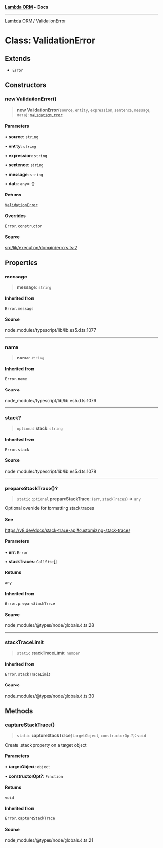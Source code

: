 [**Lambda ORM**](../README.md) • **Docs**

***

[Lambda ORM](../README.md) / ValidationError

# Class: ValidationError

## Extends

- `Error`

## Constructors

### new ValidationError()

> **new ValidationError**(`source`, `entity`, `expression`, `sentence`, `message`, `data`): [`ValidationError`](ValidationError.md)

#### Parameters

• **source**: `string`

• **entity**: `string`

• **expression**: `string`

• **sentence**: `string`

• **message**: `string`

• **data**: `any`= `{}`

#### Returns

[`ValidationError`](ValidationError.md)

#### Overrides

`Error.constructor`

#### Source

[src/lib/execution/domain/errors.ts:2](https://github.com/lambda-orm/lambdaorm/blob/a18b8b74c6a37e9bf429123d2232fbfd3236757c/src/lib/execution/domain/errors.ts#L2)

## Properties

### message

> **message**: `string`

#### Inherited from

`Error.message`

#### Source

node\_modules/typescript/lib/lib.es5.d.ts:1077

***

### name

> **name**: `string`

#### Inherited from

`Error.name`

#### Source

node\_modules/typescript/lib/lib.es5.d.ts:1076

***

### stack?

> `optional` **stack**: `string`

#### Inherited from

`Error.stack`

#### Source

node\_modules/typescript/lib/lib.es5.d.ts:1078

***

### prepareStackTrace()?

> `static` `optional` **prepareStackTrace**: (`err`, `stackTraces`) => `any`

Optional override for formatting stack traces

#### See

https://v8.dev/docs/stack-trace-api#customizing-stack-traces

#### Parameters

• **err**: `Error`

• **stackTraces**: `CallSite`[]

#### Returns

`any`

#### Inherited from

`Error.prepareStackTrace`

#### Source

node\_modules/@types/node/globals.d.ts:28

***

### stackTraceLimit

> `static` **stackTraceLimit**: `number`

#### Inherited from

`Error.stackTraceLimit`

#### Source

node\_modules/@types/node/globals.d.ts:30

## Methods

### captureStackTrace()

> `static` **captureStackTrace**(`targetObject`, `constructorOpt`?): `void`

Create .stack property on a target object

#### Parameters

• **targetObject**: `object`

• **constructorOpt?**: `Function`

#### Returns

`void`

#### Inherited from

`Error.captureStackTrace`

#### Source

node\_modules/@types/node/globals.d.ts:21
